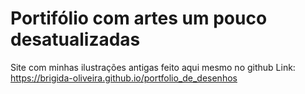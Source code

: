 # Portifólio com artes um pouco desatualizadas
Site com minhas ilustrações antigas feito aqui mesmo no github
Link: https://brigida-oliveira.github.io/portfolio_de_desenhos
